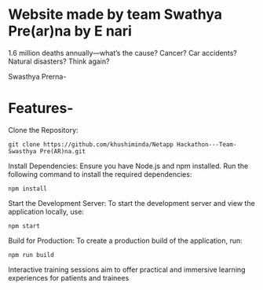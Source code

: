 # Website made by team Swathya Pre(ar)na by E nari

1.6 million deaths annually—what’s the cause? Cancer? Car accidents? Natural disasters? 
Think again?

Swasthya Prerna-
# Features-


Clone the Repository: 

    git clone https://github.com/khushiminda/Netapp Hackathon---Team-Swasthya Pre(AR)na.git 


Install Dependencies: Ensure you have Node.js and npm installed. Run the  following command to install the required dependencies:

    npm install

Start the Development Server: To start the development server and view the application locally, use:

    npm start

Build for Production: To create a production build of the application, run:

    npm run build

Interactive training sessions aim to offer
practical and immersive learning experiences
for patients and trainees

